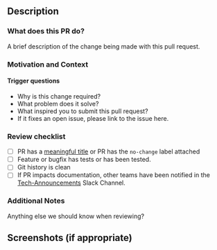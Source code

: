 ## Description

### What does this PR do?

A brief description of the change being made with this pull request.

### Motivation and Context

#### Trigger questions

- Why is this change required?
- What problem does it solve?
- What inspired you to submit this pull request?
- If it fixes an open issue, please link to the issue here.

### Review checklist

- [ ] PR has a [meaningful title](https://www.conventionalcommits.org/en/v1.0.0/) or PR has the `no-change` label attached
- [ ] Feature or bugfix has tests or has been tested. <!--- Include details of your testing environment, and the tests you ran to -->
- [ ] Git history is clean
- [ ] If PR impacts documentation, other teams have been notified in the [Tech-Announcements](https://join.slack.com/share/enQtMzU0NTc4NDY1MDMwNC02NmFjMmVkMDBmMGE3NmM1ZmI1M2EzNzVkZDAxZGUyM2Y1YWQ5MTI3YTYyMTYyNmYzYjAzNDkxYTdkY2M5NWQz) Slack Channel.

### Additional Notes

Anything else we should know when reviewing?

## Screenshots (if appropriate)
